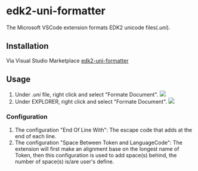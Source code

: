 # edk2-uni-formatter
The Microsoft VSCode extension formats EDK2 unicode files(_.uni_).

## Installation
Via Visual Studio Marketplace [edk2-uni-formatter](https://marketplace.visualstudio.com/items?itemName=pinshengjuan.edk2-uni-formatter)

## Usage
1. Under _.uni_ file, right click and select "Formate Document".
![](img/img.gif)
2. Under EXPLORER, right click and select "Formate Document".
![](img/img2.gif)

### Configuration
1. The configuration "End Of Line With":
    The escape code that adds at the end of each line.
2. The configuration "Space Between Token and LanguageCode":
    The extension will first make an alignment base on the longest name of Token, then this configuration is used to add space(s) behind, the number of space(s) is/are user's define.
